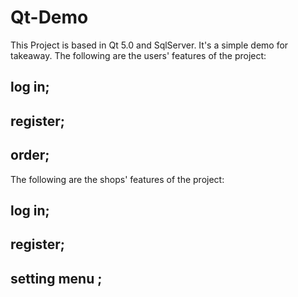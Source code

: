 # Qt-Demo
This Project is based in Qt 5.0 and SqlServer. It's a simple demo for takeaway.
The following are the users' features of the project:
## log in;
## register;
## order;
The following are the shops' features of the project:
## log in;
## register;
## setting menu ;
